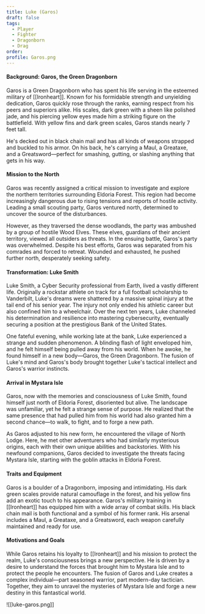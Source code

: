 ```yaml
---
title: Luke (Garos)
draft: false
tags:
  - Player
  - Fighter
  - Dragonborn
  - Drag
order: 
profile: Garos.png
---
```

#### Background: Garos, the Green Dragonborn

Garos is a Green Dragonborn who has spent his life serving in the esteemed military of [[Ironheart]]. Known for his formidable strength and unyielding dedication, Garos quickly rose through the ranks, earning respect from his peers and superiors alike. His scales, dark green with a sheen like polished jade, and his piercing yellow eyes made him a striking figure on the battlefield. With yellow fins and dark green scales, Garos stands nearly 7 feet tall. 

He's decked out in black chain mail and has all kinds of weapons strapped and buckled to his armor. On his back, he's carrying a Maul, a Greataxe, and a Greatsword—perfect for smashing, gutting, or slashing anything that gets in his way.

#### Mission to the North

Garos was recently assigned a critical mission to investigate and explore the northern territories surrounding Eldoria Forest. This region had become increasingly dangerous due to rising tensions and reports of hostile activity. Leading a small scouting party, Garos ventured north, determined to uncover the source of the disturbances.

However, as they traversed the dense woodlands, the party was ambushed by a group of hostile Wood Elves. These elves, guardians of their ancient territory, viewed all outsiders as threats. In the ensuing battle, Garos's party was overwhelmed. Despite his best efforts, Garos was separated from his comrades and forced to retreat. Wounded and exhausted, he pushed further north, desperately seeking safety.

#### Transformation: Luke Smith

Luke Smith, a Cyber Security professional from Earth, lived a vastly different life. Originally a rockstar athlete on track for a full football scholarship to Vanderbilt, Luke's dreams were shattered by a massive spinal injury at the tail end of his senior year. The injury not only ended his athletic career but also confined him to a wheelchair. Over the next ten years, Luke channeled his determination and resilience into mastering cybersecurity, eventually securing a position at the prestigious Bank of the United States.

One fateful evening, while working late at the bank, Luke experienced a strange and sudden phenomenon. A blinding flash of light enveloped him, and he felt himself being pulled away from his world. When he awoke, he found himself in a new body—Garos, the Green Dragonborn. The fusion of Luke's mind and Garos's body brought together Luke's tactical intellect and Garos's warrior instincts.

#### Arrival in Mystara Isle

Garos, now with the memories and consciousness of Luke Smith, found himself just north of Eldoria Forest, disoriented but alive. The landscape was unfamiliar, yet he felt a strange sense of purpose. He realized that the same presence that had pulled him from his world had also granted him a second chance—to walk, to fight, and to forge a new path.

As Garos adjusted to his new form, he encountered the village of North Lodge. Here, he met other adventurers who had similarly mysterious origins, each with their own unique abilities and backstories. With his newfound companions, Garos decided to investigate the threats facing Mystara Isle, starting with the goblin attacks in Eldoria Forest.

#### Traits and Equipment

Garos is a boulder of a Dragonborn, imposing and intimidating. His dark green scales provide natural camouflage in the forest, and his yellow fins add an exotic touch to his appearance. Garos's military training in [[Ironheart]] has equipped him with a wide array of combat skills. His black chain mail is both functional and a symbol of his former rank. His arsenal includes a Maul, a Greataxe, and a Greatsword, each weapon carefully maintained and ready for use.

#### Motivations and Goals

While Garos retains his loyalty to [[Ironheart]] and his mission to protect the realm, Luke's consciousness brings a new perspective. He is driven by a desire to understand the forces that brought him to Mystara Isle and to protect the people he encounters. The fusion of Garos and Luke creates a complex individual—part seasoned warrior, part modern-day tactician. Together, they aim to unravel the mysteries of Mystara Isle and forge a new destiny in this fantastical world.

![[luke-garos.png]]